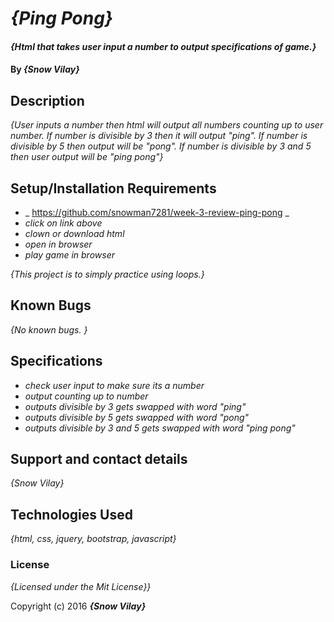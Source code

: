 # _{Ping Pong}_

#### _{Html that takes user input a number to output specifications of game.}_

#### By _**{Snow Vilay}**_

## Description

_{User inputs a number then html will output all numbers counting up to user number. If number is divisible by 3 then it will output "ping".  If number is divisible by 5 then output will be "pong".  If number is divisible by 3 and 5 then user output will be "ping pong"}_

## Setup/Installation Requirements

* _ https://github.com/snowman7281/week-3-review-ping-pong _
* _click on link above_
* _clown or download html_
* _open in browser_
* _play game in browser_

_{This project is to simply practice using loops.}_

## Known Bugs

_{No known bugs. }_

## Specifications

* _check user input to make sure its a number_
* _output counting up to number_
* _outputs divisible by 3 gets swapped with word "ping"_
* _outputs divisible by 5 gets swapped with word "pong"_
* _outputs divisible by 3 and 5 gets swapped with word "ping pong"_

## Support and contact details

_{Snow Vilay}_

## Technologies Used

_{html, css, jquery, bootstrap, javascript}_

### License

*{Licensed under the Mit License}}*

Copyright (c) 2016 **_{Snow Vilay}_**
